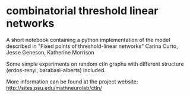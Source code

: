 # combinatorial threshold linear networks

A short notebook containing a python implementation of the model described in "Fixed points of threshold-linear networks" Carina Curto, Jesse Geneson, Katherine Morrison

Some simple experiments on random ctln graphs with different structure (erdos-renyi, barabasi-alberts) included.

More information can be found at the project website: http://sites.psu.edu/mathneurolab/ctln/ 

